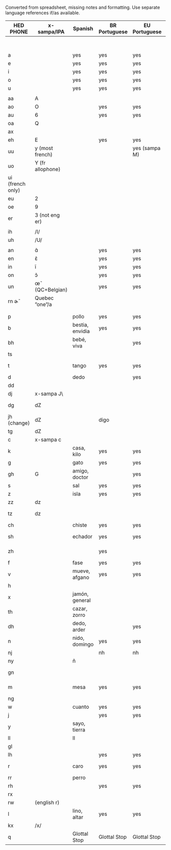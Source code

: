 Converted from spreadsheet, missing notes and formatting. Use separate language references if/as available.

| HED PHONE        | x-sampa/IPA      | Spanish         | BR Portuguese | EU Portuguese | Catalan       | Valencian    | Italian        | Central-Italian | Tuscan | Sicilian         | Ladin        | French       | Belgian French | Quebec French | Ontario French | "Arpitan"     |
| ---------------- | ---------------- | --------------- | ------------- | ------------- | ------------- | ------------ | -------------- | --------------- | ------ | ---------------- | ------------ | ------------ | -------------- | ------------- | -------------- | ------------- |
|                  |                  |                 |               |               |               |              |                |                 |        |                  |              |              |                |               |                | not supported |
| a                |                  | yes             | yes           | yes           | yes           | yes          | yes            |                 |        | yes              | yes          | yes          | yes            | yes           | yes            | yes           |
| e                |                  | yes             | yes           | yes           | yes           | yes          | yes            |                 |        | yes\*            | yes          | yes          | yes            | yes           | yes            | yes           |
| i                |                  | yes             | yes           | yes           | yes           | yes          | yes            |                 |        | yes              | yes          | yes          | yes            | yes           | yes            | yes           |
| o                |                  | yes             | yes           | yes           | yes           | yes          | yes            |                 |        | yes\*            | yes          | yes          | yes            | yes           | yes            | yes           |
| u                |                  | yes             | yes           | yes           | yes           | yes          | yes            |                 |        | yes              | yes          | yes          | yes            | yes           | yes            | yes           |
|                  |                  |                 |               |               |               |              |                |                 |        |                  |              |              |                |               |                |               |
| aa               | A                |                 |               |               |               |              |                |                 |        |                  |              | yes          |                | yes           | yes            | yes           |
| ao               | O                |                 | yes           | yes           |               |              | yes            |                 |        |                  | yes          | yes          | yes            | yes           | yes            | yes           |
| au               | 6                |                 | yes           | yes           |               |              |                |                 |        |                  |              |              |                |               |                |               |
| oa               | Q                |                 |               |               |               |              |                |                 |        |                  |              |              |                |               |                |               |
| ax               |                  |                 |               |               | yes           |              |                |                 |        |                  |              | yes          | yes            | yes           | yes            | yes           |
| eh               | E                |                 | yes           | yes           | yes           | yes          | yes            |                 |        |                  | yes          | yes          | yes            | yes           | yes            | yes           |
| uu               | y (most french)  |                 |               | yes (sampa M) | yes           | yes          |                |                 |        |                  |              | yes          | yes            | yes           | yes            | yes           |
| uo               | Y (fr allophone) |                 |               |               |               |              |                |                 |        |                  | yes          |              |                |               |                |               |
| ui (french only) |                  |                 |               |               |               |              |                |                 |        |                  |              | yes          | yes            | yes           | yes            | yes           |
| eu               | 2                |                 |               |               |               |              |                |                 |        |                  | yes          | yes          | yes            | yes           | yes            | yes           |
| oe               | 9                |                 |               |               |               |              |                |                 |        |                  |              | yes          | yes            | yes           | yes            | yes           |
| er               | 3 (not eng er)   |                 |               |               |               |              |                |                 |        |                  | yes          |              |                |               |                |               |
|                  |                  |                 |               |               |               |              |                |                 |        |                  |              |              |                |               |                |               |
| ih               | /I/              |                 |               |               |               |              |                |                 |        | yes              |              |              |                |               | EXCLUDED       |               |
| uh               | /U/              |                 |               |               |               |              |                |                 |        | yes              |              |              |                |               | EXCLUDED       |               |
|                  |                  |                 |               |               |               |              |                |                 |        |                  |              |              |                |               |                |               |
| an               | ɑ̃                |                 | yes           | yes           |               |              |                |                 |        |                  |              | yes          | yes            | yes           | yes            | yes           |
| en               | ɛ̃                |                 | yes           | yes           |               |              |                |                 |        |                  |              | yes          | yes            | yes           | yes            | yes           |
| in               | ĩ                |                 | yes           | yes           |               |              |                |                 |        |                  |              |              |                |               |                | yes           |
| on               | ɔ̃                |                 | yes           | yes           |               |              |                |                 |        |                  |              | yes          | yes            | yes           | yes            | yes           |
| un               | œ̃ (QC+Belgian)   |                 | yes           | yes           |               |              |                |                 |        |                  |              | not really   | yes?           | yes           | yes            | yes           |
| rn ɚ̃            | Quebec ”one”/a    |                 |               |               |               |              |                |                 |        |                  |              |              |                | duh.          |                |               |
|                  |                  |                 |               |               |               |              |                |                 |        |                  |              |              |                |               |                |               |
|                  |                  |                 |               |               |               |              |                |                 |        |                  |              |              |                |               |                |               |
| p                |                  | pollo           | yes           | yes           | yes           | yes          | yes            |                 |        | yes              | yes          | yes          | yes            | yes           | yes            | yes           |
| b                |                  | bestia, envidia | yes           | yes           | yes           | yes          | yes            |                 |        | yes              | yes          | yes          | yes            | yes           | yes            | yes           |
| bh               |                  | bebé, viva      |               | yes           | yes           |              |                |                 |        |                  |              |              |                |               |                |               |
| ts               |                  |                 |               |               | yes           | yes          | marzo\*\*\*    |                 |        | yes              |              |              |                |               |                | yes           |
| t                |                  | tango           | yes           | yes           | yes           | yes          | yes            |                 |        | stritta, autri   | yes          | yes          | yes            | yes           | yes            | yes           |
| d                |                  | dedo            |               | yes           | yes           | yes          | yes            |                 |        | yes              | yes          | yes          | yes            | yes           | yes            | yes           |
| dd               |                  |                 |               |               |               |              |                |                 |        | coḍḍu            |              |              |                |               |                |               |
| dj               | x-sampa J\\      |                 |               |               |               |              |                |                 |        | gherciu          |              |              |                |               |                | yes           |
| dg               | dZ               |                 |               |               |               |              | gelo, magia    |                 |        | yes              | yes          |              |                |               |                |               |
| jh (change)      | dZ               |                 | digo          |               |               |              |                |                 |        |                  |              |              |                |               |                | yes           |
| tg               | dZ               |                 |               |               | yes           | yes          |                |                 |        |                  |              |              |                |               |                |               |
| c                | x-sampa c        |                 |               |               |               |              |                |                 |        | yes              |              |              |                |               |                | yes           |
| k                |                  | casa, kilo      | yes           | yes           | yes           | yes          | yes            |                 |        | yes              | yes          | yes          | yes            | yes           | yes            | yes           |
| g                |                  | gato            | yes           | yes           | yes           | yes          | yes            |                 |        | yes              | yes          | yes          | yes            | yes           | yes            | yes           |
| gh               | G                | amigo, doctor   |               | yes           | yes           | yes          |                |                 |        |                  |              |              |                |               |                |               |
| s                |                  | sal             | yes           | yes           | yes           | yes          | yes            |                 |        | yes              | yes          | yes          | yes            | yes           | yes            | yes           |
| z                |                  | isla            | yes           | yes           | yes           | yes          | yes            |                 |        | yes              | yes          | yes          | yes            | yes           | yes            | yes           |
| zz               | dz               |                 |               |               |               |              | mezzo          |                 |        | yes              | yes          |              |                |               |                |               |
| tz               | dz               |                 |               |               | viatja, fetge | gespa, fetge |                |                 |        |                  |              |              |                |               |                |               |
| ch               |                  | chiste          | yes           | yes           | yes           | yes          | certo          |                 |        | yes              | yes          |              |                |               |                | yes           |
| sh               |                  | echador         | yes           | yes           | caixa         | caixa        | yes            |                 |        | strata, pisci    | yes          | yes          | yes            | yes           | yes            | yes           |
| zh               |                  |                 | yes           |               | caixmir       | caixmir      |                |                 |        | rùmpiri, parrata | yes          | yes          | yes            | yes           | yes            | yes           |
| f                |                  | fase            | yes           | yes           | yes           | yes          | yes            |                 |        | yes              | yes          |              |                |               |                | yes           |
| v                |                  | mueve, afgano   | yes           | yes           | yes           | yes          | yes            |                 |        | yes              | yes          | yes          | yes            | yes           | yes            | yes           |
| h                |                  |                 |               |               | yes           | yes          |                |                 |        |                  | yes          |              |                |               |                |               |
| x                |                  | jamón, general  |               |               | yes           | yes          |                |                 |        |                  |              |              |                |               |                |               |
| th               |                  | cazar, zorro    |               |               | yes           | yes          |                |                 |        |                  |              |              |                |               |                |               |
| dh               |                  | dedo, arder     |               | yes           | yes           | yes          |                |                 |        |                  |              |              |                |               |                |               |
| n                |                  | nido, domingo   | yes           | yes           | yes           | yes          | punto, dunque  |                 |        | novu, contra     | yes          | yes          | yes            | yes           | yes            | yes           |
| nj               |                  |                 | nh            | nh            |               |              |                |                 |        |                  |              |              |                |               |                |               |
| ny               |                  | ñ               |               |               | yes           | yes          |                |                 |        |                  |              |              |                |               |                |               |
| gn               |                  |                 |               |               |               |              | bagno, gnocchi |                 |        | gnuranti         | yes          |              |                |               |                |               |
| m                |                  | mesa            | yes           | yes           | yes           | yes          | mano, anfibio  |                 |        | yes              | yes          | yes          | yes            | yes           | yes            | yes           |
| ng               |                  |                 |               |               | yes           | yes          |                |                 |        |                  |              | yes          | yes            | yes           | yes            |               |
| w                |                  | cuanto          | yes           | yes           | yes           | yes          | yes            |                 |        | yes              | yes          | yes          | yes            | yes           | yes            | yes           |
| j                |                  |                 | yes           | yes           | jo            | jo           | yes            |                 |        | yes              | yes          |              |                |               |                |               |
| y                |                  | sayo, tierra    |               |               |               |              |                |                 |        |                  |              | yes          | yes            | yes           | yes            | yes           |
| ll               |                  | ll              |               |               | yes           | yes          |                |                 |        |                  |              |              |                |               |                | yes           |
| gl               |                  |                 |               |               |               |              | glielo         |                 |        |                  | glielo       |              |                |               |                |               |
| lh               |                  |                 | yes           | yes           |               |              |                |                 |        |                  |              |              |                |               |                |               |
| r                |                  | caro            | yes           | yes           | yes           | yes          | yes            |                 |        | cornu, lu denti  | yes          |              |                |               |                |               |
| rr               |                  | perro           |               |               | yes           | yes          |                |                 |        | autri            |              |              |                |               |                | yes           |
| rh               |                  |                 | yes           | yes           |               |              |                |                 |        |                  |              | yes          | yes            | yes           | yes            | yes           |
| rx               |                  |                 |               |               |               |              |                |                 |        |                  |              | yes          | yes            | yes           | yes            |               |
| rw               | (english r)      |                 |               |               |               |              |                |                 |        |                  |              |              |                |               |                |               |
| l                |                  | lino, altar     | yes           | yes           | yes           | yes          | yes            |                 |        | yes              | yes          | yes          | yes            | yes           | yes            | yes           |
| kx               | /x/              |                 |               |               |               |              |                |                 |        |                  |              |              |                |               |                |               |
| q                |                  | Glottal Stop    | Glottal Stop  | Glottal Stop  | Glottal Stop  | Glottal Stop | Glottal Stop   |                 |        | Glottal Stop     | Glottal Stop | Glottal Stop | Glottal Stop   | Glottal Stop  | Glottal Stop   | Glottal Stop  |
